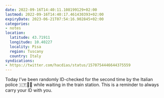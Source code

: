 ```yaml
---
date: 2022-09-16T14:40:11.108199129+02:00
lastmod: 2022-09-16T14:40:17.461430393+02:00
expiryDate: 2023-06-21T07:54:16.902845+02:00
categories:
- notes
location:
  latitude: 43.71911
  longitude: 10.40227
  locality: Pisa
  region: Tuscany
  country: Italy
syndications:
- https://twitter.com/hacdias/status/1570754446644375559
---
```


Today I’ve been randomly ID-checked for the second time by the Italian police 🇮🇹👮‍♀️ while waiting in the train station. This is a reminder to always carry your ID with you.
